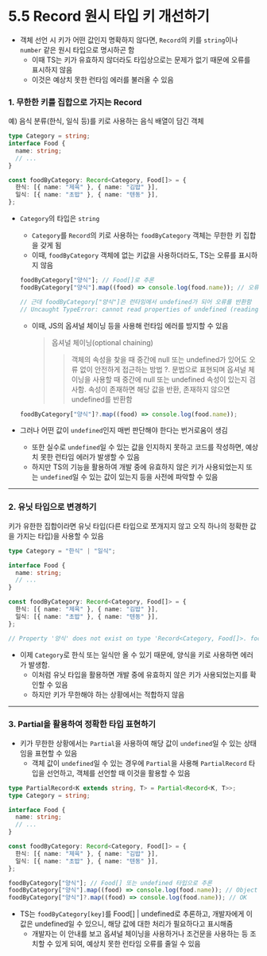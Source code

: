# 5.5 Record 원시 타입 키 개선하기

- 객체 선언 시 키가 어떤 값인지 명확하지 않다면, `Record`의 키를 `string`이나 `number` 같은 원시 타입으로 명시하곤 함
  - 이때 TS는 키가 유효하지 않더라도 타입상으로는 문제가 없기 때문에 오류를 표시하지 않음
  - 이것은 예상치 못한 런타임 에러를 불러올 수 있음

### 1. 무한한 키를 집합으로 가지는 Record

예) 음식 분류(한식, 일식 등)를 키로 사용하는 음식 배열이 담긴 객체

```typescript
type Category = string;
interface Food {
  name: string;
  // ...
}

const foodByCategory: Record<Category, Food[]> = {
  한식: [{ name: "제육" }, { name: "김밥" }],
  일식: [{ name: "초밥" }, { name: "텐동" }],
};
```

- `Category`의 타입은 `string`

  - `Category`를 `Record`의 키로 사용하는 `foodByCategory` 객체는 무한한 키 집합을 갖게 됨
  - 이때, `foodByCategory` 객체에 없는 키값을 사용하더라도, TS는 오류를 표시하지 않음

  ```typescript
  foodByCategory["양식"]; // Food[]로 추론
  foodByCategory["양식"].map((food) => console.log(food.name)); // 오류가 발생하지 않음

  // 근데 foodByCategory["양식"]은 런타임에서 undefined가 되어 오류를 반환함
  // Uncaught TypeError: cannot read properties of undefined (reading 'map')
  ```

  - 이때, JS의 옵셔널 체이닝 등을 사용해 런타임 에러를 방지할 수 있음
    > 옵셔널 체이닝(optional chaining)
    >
    > > 객체의 속성을 찾을 때 중간에 null 또는 undefined가 있어도 오류 없이 안전하게 접근하는 방법
    > > ?. 문법으로 표현되며 옵셔널 체이닝을 사용할 때 중간에 null 또는 undefined 속성이 있는지 검사함. 속성이 존재하면 해당 값을 반환, 존재하지 않으면 undefined를 반환함

  ```typescript
  foodByCategory["양식"]?.map((food) => console.log(food.name));
  ```

- 그러나 어떤 값이 `undefined`인지 매번 판단해야 한다는 번거로움이 생김
  - 또한 실수로 `undefined`일 수 있는 값을 인지하지 못하고 코드를 작성하면, 예상치 못한 런타임 에러가 발생할 수 있음
  - 하지만 TS의 기능을 활용하여 개발 중에 유효하지 않은 키가 사용되었는지 또는 `undefined`일 수 있는 값이 있는지 등을 사전에 파악할 수 있음

---

### 2. 유닛 타입으로 변경하기

키가 유한한 집합이라면 유닛 타입(다른 타입으로 쪼개지지 않고 오직 하나의 정확한 값을 가지는 타입)을 사용할 수 있음

```typescript
type Category = "한식" | "일식";

interface Food {
  name: string;
  // ...
}

const foodByCategory: Record<Category, Food[]> = {
  한식: [{ name: "제육" }, { name: "김밥" }],
  일식: [{ name: "초밥" }, { name: "텐동" }],
};

// Property '양식' does not exist on type 'Record<Category, Food[]>. foodByCategory["양식"];
```

- 이제 `Category`로 한식 또는 일식만 올 수 있기 때문에, 양식을 키로 사용하면 에러가 발생함.
  - 이처럼 유닛 타입을 활용하면 개발 중에 유효하지 않은 키가 사용되었는지를 확인할 수 있음
  - 하지만 키가 무한해야 하는 상황에서는 적합하지 않음

---

### 3. Partial을 활용하여 정확한 타입 표현하기

- 키가 무한한 상황에서는 `Partial`을 사용하여 해당 값이 `undefined`일 수 있는 상태임을 표현할 수 있음
  - 객체 값이 `undefined`일 수 있는 경우에 `Partial`을 사용해 `PartialRecord` 타입을 선언하고, 객체를 선언할 때 이것을 활용할 수 있음

```typescript
type PartialRecord<K extends string, T> = Partial<Record<K, T>>;
type Category = string;

interface Food {
  name: string;
  // ...
}

const foodByCategory: Record<Category, Food[]> = {
  한식: [{ name: "제육" }, { name: "김밥" }],
  일식: [{ name: "초밥" }, { name: "텐동" }],
};

foodByCategory["양식"]; // Food[] 또는 undefined 타입으로 추론
foodByCategory["양식"].map((food) => console.log(food.name)); // Object is possibly 'undefined'
foodByCategory["양식"]?.map((food) => console.log(food.name)); // OK
```

- TS는 `foodByCategory[key]`를 Food[] | undefined로 추론하고, 개발자에게 이 값은 undefined일 수 있으니, 해당 값에 대한 처리가 필요하다고 표시해줌
  - 개발자는 이 안내를 보고 옵셔널 체이닝을 사용하거나 조건문을 사용하는 등 조치할 수 있게 되여, 예상치 못한 런타임 오류를 줄일 수 있음
